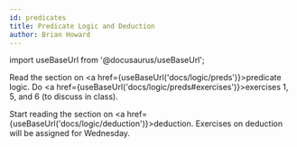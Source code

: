 ```yaml
---
id: predicates
title: Predicate Logic and Deduction
author: Brian Howard
---
```

import useBaseUrl from '@docusaurus/useBaseUrl';

Read the section on <a href={useBaseUrl('docs/logic/preds')}>predicate logic</a>.
Do <a href={useBaseUrl('docs/logic/preds#exercises')}>exercises 1, 5, and 6</a> (to discuss in class). 

Start reading the section on <a href={useBaseUrl('docs/logic/deduction')}>deduction</a>. Exercises on deduction will be assigned for Wednesday.
